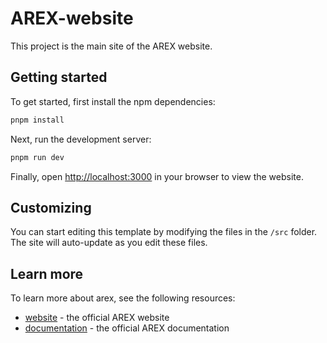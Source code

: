 # AREX-website

This project is the main site of the AREX website.

## Getting started

To get started, first install the npm dependencies:

```bash
pnpm install
```

Next, run the development server:

```bash
pnpm run dev
```

Finally, open [http://localhost:3000](http://localhost:3000) in your browser to view the website.

## Customizing

You can start editing this template by modifying the files in the `/src` folder. The site will auto-update as you edit these files.

## Learn more

To learn more about arex, see the following resources:

- [website](https://arextest.com/) - the official AREX website
- [documentation](https://arextest.com/) - the official AREX documentation
